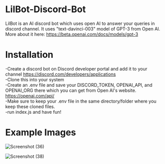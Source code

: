 # LilBot-Discord-Bot
LilBot is an AI discord bot which uses open AI to answer your queries in discord channel. It uses "text-davinci-003" model of GPT-3 from Open AI. <br />
More about it here: https://beta.openai.com/docs/models/gpt-3

# Installation
-Create a discord bot on Discord developer portal and add it to your channel https://discord.com/developers/applications <br />
-Clone this into your system <br />
-Create an .env file and save your DISCORD_TOKEN, OPENAI_API, and OPENAI_ORG there which you can get from Open AI's website. https://openai.com/api/ <br />
-Make sure to keep your .env file in the same directory/folder where you keep these cloned files. <br />
-run index.js and have fun! <br />

# Example Images



![Screenshot (36)](https://user-images.githubusercontent.com/47839626/213904897-4f48f800-9ffb-40ea-aeec-133e2e859e18.png)



![Screenshot (38)](https://user-images.githubusercontent.com/47839626/213904904-2cdf9c5f-d244-4a9b-9590-656cb910c20d.png)
